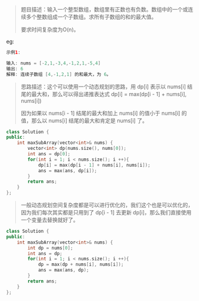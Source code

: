 > 题目描述：输入一个整型数组，数组里有正数也有负数。数组中的一个或连续多个整数组成一个子数组。求所有子数组的和的最大值。
>
> 要求时间复杂度为O(n)。

eg:

```java
示例1:

输入: nums = [-2,1,-3,4,-1,2,1,-5,4]
输出: 6
解释: 连续子数组 [4,-1,2,1] 的和最大，为 6。
```

> 思路描述：这个可以使用一个动态规划的思路，用 dp[i] 表示以 nums[i] 结尾的最大和，那么可以得出递推表达式 dp[i] = max(dp[i - 1] + nums[i], nums[i])
>
> 因为如果以 nums[i - 1] 结尾的最大和加上 nums[i] 的值小于 nums[i] 的值，那么以 nums[i] 结尾的最大和肯定是 nums[i] 了。

```C++
class Solution {
public:
    int maxSubArray(vector<int>& nums) {
        vector<int> dp(nums.size(), nums[0]);
        int ans = dp[0];
        for(int i = 1; i < nums.size(); i ++){
            dp[i] = max(dp[i - 1] + nums[i], nums[i]);
            ans = max(ans, dp[i]);
        }
        return ans;
    }
};
```

> 一般动态规划空间复杂度都是可以进行优化的，我们这个也是可以优化的，因为我们每次其实都是只用到了 dp[i - 1] 去更新 dp[i]，那么我们直接使用一个变量去替换就好了。

```C++
class Solution {
public:
    int maxSubArray(vector<int>& nums) {
        int dp = nums[0];
        int ans = dp;
        for(int i = 1; i < nums.size(); i ++){
            dp = max(dp + nums[i], nums[i]);
            ans = max(ans, dp);
        }
        return ans;
    }
};
```

